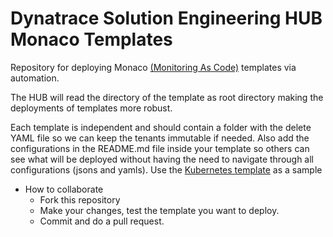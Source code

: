 # Dynatrace Solution Engineering HUB Monaco Templates

Repository for deploying Monaco [(Monitoring As Code)](https://github.com/dynatrace-oss/dynatrace-monitoring-as-code) templates via automation. 

The HUB will read the directory of the template as root directory making the deployments of templates more robust.

Each template is independent and should contain a folder with the delete YAML file so we can keep the tenants immutable if needed. Also add the configurations in the README.md file inside your template so others can see what will be deployed without having the need to navigate through all configurations (jsons and yamls). Use the [Kubernetes template](kubernetes/README.md) as a sample

- How to collaborate
  - Fork this repository
  - Make your changes, test the template you want to deploy.
  - Commit and do a pull request.

